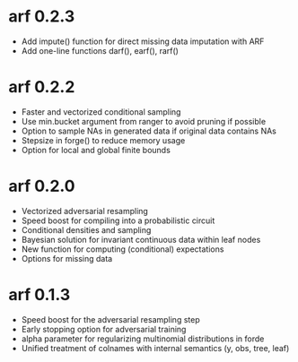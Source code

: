 # arf 0.2.3
* Add impute() function for direct missing data imputation with ARF
* Add one-line functions darf(), earf(), rarf()

# arf 0.2.2
* Faster and vectorized conditional sampling
* Use min.bucket argument from ranger to avoid pruning if possible
* Option to sample NAs in generated data if original data contains NAs
* Stepsize in forge() to reduce memory usage
* Option for local and global finite bounds

# arf 0.2.0
* Vectorized adversarial resampling
* Speed boost for compiling into a probabilistic circuit
* Conditional densities and sampling
* Bayesian solution for invariant continuous data within leaf nodes
* New function for computing (conditional) expectations
* Options for missing data

# arf 0.1.3
* Speed boost for the adversarial resampling step 
* Early stopping option for adversarial training
* alpha parameter for regularizing multinomial distributions in forde
* Unified treatment of colnames with internal semantics (y, obs, tree, leaf)